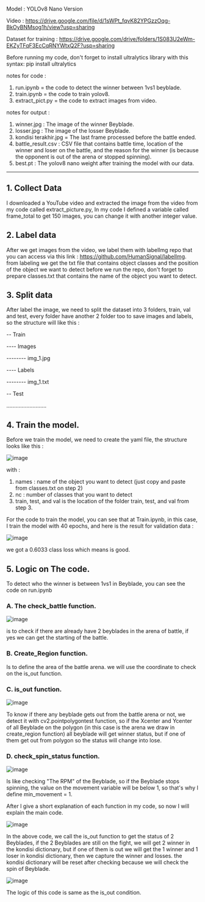 Model : YOLOv8 Nano Version

Video : https://drive.google.com/file/d/1sWPt_fqvK82YPGzzOqg-BkOyBNMsog1h/view?usp=sharing

Dataset for training : https://drive.google.com/drive/folders/1S083U2eWm-EKZyTFqF3EcCqRNYWtxQ2F?usp=sharing

Before running my code, don't forget to install ultralytics library with this syntax: pip install ultralytics

notes for code : 
1. run.ipynb = the code to detect the winner between 1vs1 beyblade.
2. train.ipynb = the code to train yolov8.
3. extract_pict.py = the code to extract images from video.

notes for output :
1. winner.jpg : The image of the winner Beyblade.
2. losser.jpg : The image of the losser Beyblade.
3. kondisi terakhir.jpg = The last frame processed before the battle ended.
4. battle_result.csv : CSV file that contains battle time, location of the winner and loser on the battle, and the reason for the winner (is because the opponent is out of the arena or stopped spinning).
5. best.pt : The yolov8 nano weight after training the model with our data.

-----------------------------------------------------------------------------------------------------------

## 1. Collect Data

I downloaded a YouTube video and extracted the image from the video from my code called extract_picture.py, In my code I defined a variable called frame_total to get 150 images, you can change it with another integer value.

## 2. Label data

After we get images from the video, we label them with labelImg repo that you can access via this link : https://github.com/HumanSignal/labelImg. from labeling we get the txt file that contains object classes and the position of the object we want to detect before we run the repo, don't forget to prepare classes.txt that contains the name of the object you want to detect.

## 3. Split data

After label the image, we need to split the dataset into 3 folders, train, val and test, every folder have another 2 folder too to save images and labels, so the structure will like this :

-- Train

---- Images

-------- img_1.jpg

---- Labels

-------- img_1.txt

-- Test

..........................

## 4. Train the model.

Before we train the model, we need to create the yaml file, the structure looks like this :

![image](https://github.com/RaffelRavionaldo/Kecilin-Beyblade-test/assets/94748637/3f9b8a92-4db1-4e75-ba2c-fa2c3a0ca3e3)

with :

1. names : name of the object you want to detect (just copy and paste from classes.txt on step 2)
2. nc : number of classes that you want to detect
3. train, test, and val is the location of the folder train, test, and val from step 3.

For the code to train the model, you can see that at Train.ipynb, in this case, I train the model with 40 epochs, and here is the result for validation data :

![image](https://github.com/RaffelRavionaldo/Kecilin-Beyblade-test/assets/94748637/12ce8c9f-1499-4caf-b4ee-733a067f5017)

we got a 0.6033 class loss which means is good.

## 5. Logic on The code.

To detect who the winner is between 1vs1 in Beyblade, you can see the code on run.ipynb

### A. The check_battle function.

![image](https://github.com/RaffelRavionaldo/Kecilin-Beyblade-test/assets/94748637/cd472899-5e2d-4ad3-a263-b307ac5bc4f7)

is to check if there are already have 2 beyblades in the arena of battle, if yes we can get the starting of the battle.

### B. Create_Region function.

Is to define the area of the battle arena. we will use the coordinate to check on the is_out function.

### C. is_out function.

![image](https://github.com/RaffelRavionaldo/Kecilin-Beyblade-test/assets/94748637/fc92fa1e-6d48-40bb-b883-13a9b10f82e2)

To know if there any beyblade gets out from the battle arena or not, we detect it with cv2.pointpolygontest function, so if the Xcenter and Ycenter of all Beyblade on the polygon (in this case is the arena we draw in create_region function) all beyblade will get winner status, but if one of them get out from polygon so the status will change into lose.

### D. check_spin_status function.

![image](https://github.com/RaffelRavionaldo/Kecilin-Beyblade-test/assets/94748637/cebe8e20-cec3-4c67-86b7-8d0ff804acfd)

Is like checking "The RPM" of the Beyblade, so if the Beyblade stops spinning, the value on the movement variable will be below 1, so that's why I define min_movement = 1.

After I give a short explanation of each function in my code, so now I will explain the main code.

![image](https://github.com/RaffelRavionaldo/Kecilin-Beyblade-test/assets/94748637/1482814d-e3c5-4ee4-aca4-bf5a4d0e0c0a)

In the above code, we call the is_out function to get the status of 2 Beyblades, if the 2 Beyblades are still on the fight, we will get 2 winner in the kondisi dictionary, but if one of them is out we will get the 1 winner and 1 loser in kondisi dictionary, then we capture the winner and losses. the kondisi dictionary will be reset after checking because we will check the spin of Beyblade.

![image](https://github.com/RaffelRavionaldo/Kecilin-Beyblade-test/assets/94748637/be4dd80b-872b-4c63-8de6-536c40e9ea65)

The logic of this code is same as the is_out condition.
